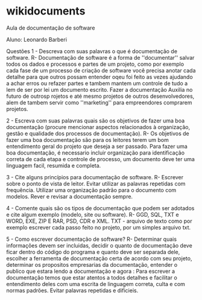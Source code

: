 # wikidocuments
Aula de documentação de software

Aluno: Leonardo Barberi

Questões 
1 - Descreva com suas palavras o que é documentação de software.
R- Documentação de software é a forma de ''documentar'' salvar todos os dados e processos e partes de um projeto, como por exemplo cada fase de um processo de criação de software você precisa anotar cada detalhe para que outros possam entender oqeu foi feito as vezes ajudando a achar erros ou refazer partes e tambem mantem um controle de tudo a lem de ser por lei um documento escrito. Fazer a documentação Auxilia no futuro de outrosp rojetos e até mesmo projetos de outros desenvolvedores, alem de tambem servir como ''marketing'' para empreendores comprarem projetos.

2 - Escreva com suas palavras quais são os objetivos de fazer uma boa documentação (procure mencionar aspectos relacionados à organização, gestão e qualidade dos processos de documentação).
R- Os objetivos de fazer uma boa documentação são para os leitores terem um bom entendimento geral do projeto que deseja a ser passado. Para fazer uma boa documentação, é necessario incluir organização para identificação correta de cada etapa e controle de processo, um documento deve ter uma linguagem facil, resumida e completa.

3 - Cite alguns princípios para documentação de software.
R- Escrever sobre o ponto de vista de leitor. Evitar utilizar as palavras repetidas com frequência. Utilizar uma organização padrão para o documento com modelos. Rever e revisar a documentação sempre.

4 - Comente quais são os tipos de documentação que podem ser adotados e cite algum exemplo (modelo, site ou software).
R- GGD, SQL, TXT e WORD, EXE, ZIP E RAR, PSD, CDR e XML.
TXT - arquivo de texto como por exemplo escrever cada passo feito no projeto, por um simples arquivo txt.

5 - Como escrever documentação de software?
R- Determinar quais informações devem ser incluidas, decidir o quanto de documentação deve ficar dentro do código do programa e quanto deve ser separada dele, escolher a ferramenta de documentação certa de acordo com seu projeto, determinar os propositos empresarias da documentação, entender o publico que estara lendo a documentação e agora :
Para escrever a documentação temos que estar atentos a todos detalhes e facilitar o entendimento deles com uma escrita de linguagem correta, culta e com normas padrões. Evitar palavras repetidas e dificieis.
